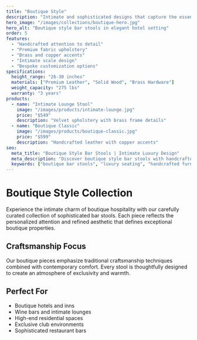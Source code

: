 ```yaml
---
title: "Boutique Style"
description: "Intimate and sophisticated designs that capture the essence of boutique hospitality with attention to every detail and bespoke craftsmanship."
hero_image: "/images/collections/boutique-hero.jpg"
hero_alt: "Boutique style bar stools in elegant hotel setting"
order: 5
features:
  - "Handcrafted attention to detail"
  - "Premium fabric upholstery"
  - "Brass and copper accents"
  - "Intimate scale design"
  - "Bespoke customization options"
specifications:
  height_range: "26-30 inches"
  materials: ["Premium Leather", "Solid Wood", "Brass Hardware"]
  weight_capacity: "275 lbs"
  warranty: "3 years"
products:
  - name: "Intimate Lounge Stool"
    image: "/images/products/intimate-lounge.jpg"
    price: "$549"
    description: "Velvet upholstery with brass frame details"
  - name: "Boutique Classic"
    image: "/images/products/boutique-classic.jpg"
    price: "$599"
    description: "Handcrafted leather with copper accents"
seo:
  meta_title: "Boutique Style Bar Stools | Intimate Luxury Design"
  meta_description: "Discover boutique style bar stools with handcrafted details and premium materials. Perfect for intimate hospitality spaces."
  keywords: ["boutique bar stools", "luxury seating", "handcrafted furniture", "premium upholstery"]
---
```


# Boutique Style Collection

Experience the intimate charm of boutique hospitality with our carefully curated collection of sophisticated bar stools. Each piece reflects the personalized attention and refined aesthetic that defines exceptional boutique properties.

## Craftsmanship Focus

Our boutique pieces emphasize traditional craftsmanship techniques combined with contemporary comfort. Every stool is thoughtfully designed to create an atmosphere of exclusivity and warmth.

## Perfect For

- Boutique hotels and inns
- Wine bars and intimate lounges
- High-end residential spaces
- Exclusive club environments
- Sophisticated restaurant bars 